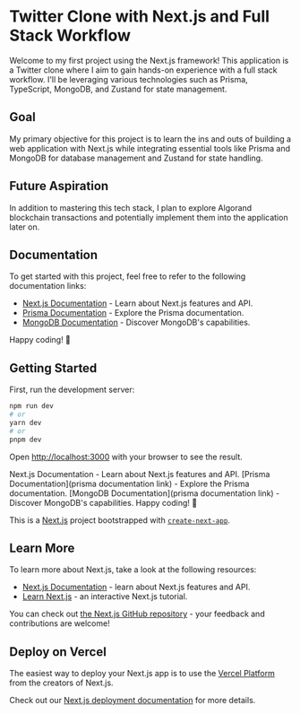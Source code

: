 # Twitter Clone with Next.js and Full Stack Workflow

Welcome to my first project using the Next.js framework! This application is a Twitter clone where I aim to gain hands-on experience with a full stack workflow. I'll be leveraging various technologies such as Prisma, TypeScript, MongoDB, and Zustand for state management.

## Goal

My primary objective for this project is to learn the ins and outs of building a web application with Next.js while integrating essential tools like Prisma and MongoDB for database management and Zustand for state handling.

## Future Aspiration

In addition to mastering this tech stack, I plan to explore Algorand blockchain transactions and potentially implement them into the application later on.

## Documentation

To get started with this project, feel free to refer to the following documentation links:

- [Next.js Documentation](https://nextjs.org/docs) - Learn about Next.js features and API.
- [Prisma Documentation](https://prisma.io/docs) - Explore the Prisma documentation.
- [MongoDB Documentation](https://docs.mongodb.com) - Discover MongoDB's capabilities.

Happy coding! 🚀
## Getting Started

First, run the development server:

```bash
npm run dev
# or
yarn dev
# or
pnpm dev
```

Open [http://localhost:3000](http://localhost:3000) with your browser to see the result.

Next.js Documentation - Learn about Next.js features and API.
[Prisma Documentation](prisma documentation link) - Explore the Prisma documentation.
[MongoDB Documentation](prisma documentation link) - Discover MongoDB's capabilities.
Happy coding! 🚀

This is a [Next.js](https://nextjs.org/) project bootstrapped with [`create-next-app`](https://github.com/vercel/next.js/tree/canary/packages/create-next-app).

## Learn More

To learn more about Next.js, take a look at the following resources:

- [Next.js Documentation](https://nextjs.org/docs) - learn about Next.js features and API.
- [Learn Next.js](https://nextjs.org/learn) - an interactive Next.js tutorial.

You can check out [the Next.js GitHub repository](https://github.com/vercel/next.js/) - your feedback and contributions are welcome!

## Deploy on Vercel

The easiest way to deploy your Next.js app is to use the [Vercel Platform](https://vercel.com/new?utm_medium=default-template&filter=next.js&utm_source=create-next-app&utm_campaign=create-next-app-readme) from the creators of Next.js.

Check out our [Next.js deployment documentation](https://nextjs.org/docs/deployment) for more details.



